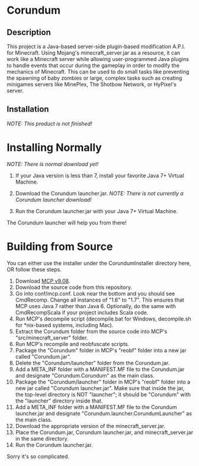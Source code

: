 Corundum
========

Description
-----------------
This project is a Java-based server-side plugin-based modification A.P.I. for Minecraft. Using Mojang's minecraft_server.jar as a resource, it can work like a Minecraft server while allowing user-programmed Java plugins to handle events that occur during the gameplay in order to modify the mechanics of Minecraft. This can be used to do small tasks like preventing the spawning of baby zombies or large, complex tasks such as creating minigames servers like MinePlex, The Shotbow Network, or HyPixel's server.

Installation
--------------
_NOTE: This product is not finished!_

Installing Normally
=========
_NOTE: There is normal download yet!_

 1. If your Java version is less than 7, install your favorite Java 7+ Virtual Machine.

 2. Download the Corundum launcher.jar. _NOTE: There is not currently a Corundum launcher download!_

 3. Run the Corundum launcher.jar with your Java 7+ Virtual Machine.

The Corundum launcher will help you from there!

Building from Source
==========
You can either use the installer under the CorundumInstaller directory here, OR follow these steps.

 1. Download [MCP v9.08](http://www.mediafire.com/download/2czafa60rh4ajhj/mcp908.zip).
 2. Download the source code from this repository.
 3. Go into conf/mcp.conf. Look near the bottom and you should see CmdRecomp. Change all instances of "1.6" to "1.7". This ensures 
    that MCP uses Java 7 rather than Java 6. Optionally, do the same with CmdRecompScala if your project includes Scala code.
 4. Run MCP's decompile script (decompile.bat for Windows, decompile.sh for *nix-based systems, including Mac).
 5. Extract the Corundum folder from the source code into MCP's "src/minecraft_server" folder.
 6. Run MCP's recompile and reobfuscate scripts.
 7. Package the "Corundum" folder in MCP's "reobf" folder into a new jar called "Corundum.jar".
 8. Delete the "Corundum/launcher" folder from the Corundum.jar.
 9. Add a META_INF folder with a MANIFEST.MF file to the Corundum.jar and designate "Corundum.Corundum" as the main class.
 10. Package the "Corundum/launcher" folder in MCP's "reobf" folder into a new jar called "Corundum launcher.jar". Make sure that inside the jar, the top-level directory is NOT "launcher"; it should be "Corundum" with the "launcher" directory inside that.
 11. Add a META_INF folder with a MANIFEST.MF file to the Corundum launcher.jar and designate "Corundum.launcher.CorundumLauncher" as the main class.
 12. Download the appropriate version of the minecraft_server.jar.
 13. Place the Corundum.jar, Corundum launcher.jar, and minecraft_server.jar in the same directory.
 14. Run the Corundum launcher.jar.

Sorry it's so complicated.
